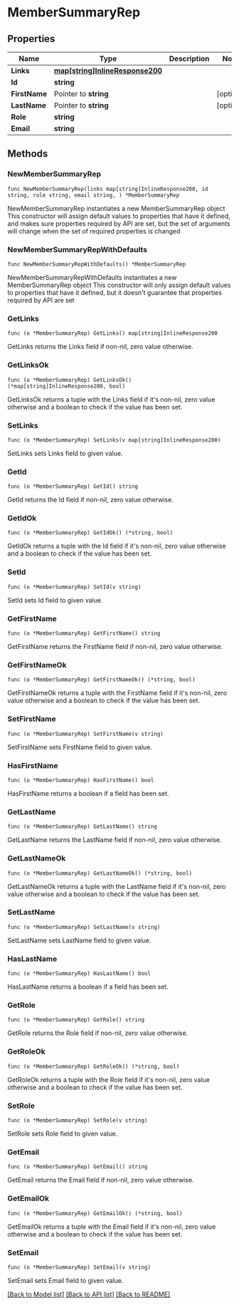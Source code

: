 # MemberSummaryRep

## Properties

Name | Type | Description | Notes
------------ | ------------- | ------------- | -------------
**Links** | [**map[string]InlineResponse200**](InlineResponse200.md) |  | 
**Id** | **string** |  | 
**FirstName** | Pointer to **string** |  | [optional] 
**LastName** | Pointer to **string** |  | [optional] 
**Role** | **string** |  | 
**Email** | **string** |  | 

## Methods

### NewMemberSummaryRep

`func NewMemberSummaryRep(links map[string]InlineResponse200, id string, role string, email string, ) *MemberSummaryRep`

NewMemberSummaryRep instantiates a new MemberSummaryRep object
This constructor will assign default values to properties that have it defined,
and makes sure properties required by API are set, but the set of arguments
will change when the set of required properties is changed

### NewMemberSummaryRepWithDefaults

`func NewMemberSummaryRepWithDefaults() *MemberSummaryRep`

NewMemberSummaryRepWithDefaults instantiates a new MemberSummaryRep object
This constructor will only assign default values to properties that have it defined,
but it doesn't guarantee that properties required by API are set

### GetLinks

`func (o *MemberSummaryRep) GetLinks() map[string]InlineResponse200`

GetLinks returns the Links field if non-nil, zero value otherwise.

### GetLinksOk

`func (o *MemberSummaryRep) GetLinksOk() (*map[string]InlineResponse200, bool)`

GetLinksOk returns a tuple with the Links field if it's non-nil, zero value otherwise
and a boolean to check if the value has been set.

### SetLinks

`func (o *MemberSummaryRep) SetLinks(v map[string]InlineResponse200)`

SetLinks sets Links field to given value.


### GetId

`func (o *MemberSummaryRep) GetId() string`

GetId returns the Id field if non-nil, zero value otherwise.

### GetIdOk

`func (o *MemberSummaryRep) GetIdOk() (*string, bool)`

GetIdOk returns a tuple with the Id field if it's non-nil, zero value otherwise
and a boolean to check if the value has been set.

### SetId

`func (o *MemberSummaryRep) SetId(v string)`

SetId sets Id field to given value.


### GetFirstName

`func (o *MemberSummaryRep) GetFirstName() string`

GetFirstName returns the FirstName field if non-nil, zero value otherwise.

### GetFirstNameOk

`func (o *MemberSummaryRep) GetFirstNameOk() (*string, bool)`

GetFirstNameOk returns a tuple with the FirstName field if it's non-nil, zero value otherwise
and a boolean to check if the value has been set.

### SetFirstName

`func (o *MemberSummaryRep) SetFirstName(v string)`

SetFirstName sets FirstName field to given value.

### HasFirstName

`func (o *MemberSummaryRep) HasFirstName() bool`

HasFirstName returns a boolean if a field has been set.

### GetLastName

`func (o *MemberSummaryRep) GetLastName() string`

GetLastName returns the LastName field if non-nil, zero value otherwise.

### GetLastNameOk

`func (o *MemberSummaryRep) GetLastNameOk() (*string, bool)`

GetLastNameOk returns a tuple with the LastName field if it's non-nil, zero value otherwise
and a boolean to check if the value has been set.

### SetLastName

`func (o *MemberSummaryRep) SetLastName(v string)`

SetLastName sets LastName field to given value.

### HasLastName

`func (o *MemberSummaryRep) HasLastName() bool`

HasLastName returns a boolean if a field has been set.

### GetRole

`func (o *MemberSummaryRep) GetRole() string`

GetRole returns the Role field if non-nil, zero value otherwise.

### GetRoleOk

`func (o *MemberSummaryRep) GetRoleOk() (*string, bool)`

GetRoleOk returns a tuple with the Role field if it's non-nil, zero value otherwise
and a boolean to check if the value has been set.

### SetRole

`func (o *MemberSummaryRep) SetRole(v string)`

SetRole sets Role field to given value.


### GetEmail

`func (o *MemberSummaryRep) GetEmail() string`

GetEmail returns the Email field if non-nil, zero value otherwise.

### GetEmailOk

`func (o *MemberSummaryRep) GetEmailOk() (*string, bool)`

GetEmailOk returns a tuple with the Email field if it's non-nil, zero value otherwise
and a boolean to check if the value has been set.

### SetEmail

`func (o *MemberSummaryRep) SetEmail(v string)`

SetEmail sets Email field to given value.



[[Back to Model list]](../README.md#documentation-for-models) [[Back to API list]](../README.md#documentation-for-api-endpoints) [[Back to README]](../README.md)


